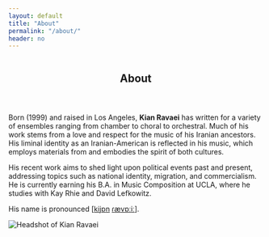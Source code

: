 ```yaml
---
layout: default
title: "About"
permalink: "/about/"
header: no
---
```


<div class="row t30">
	<div class="medium-6 columns medium-push-6">
		<article itemscope itemtype="http://schema.org/Article">
			<header>
				<div itemprop="name">
					<h1>About</h1>
				</div>
			</header>
            <div itemprop="articleSection">
                <p>Born (1999) and raised in Los Angeles, <b>Kian Ravaei</b> has written for a variety of ensembles ranging from chamber to choral to orchestral. Much of his work stems from a love and respect for the music of his Iranian ancestors. His liminal identity as an Iranian-American is reflected in his music, which employs materials from and embodies the spirit of both cultures.</p>
                <p>His recent work aims to shed light upon political events past and present, addressing topics such as national identity, migration, and commercialism. He is currently earning his B.A. in Music Composition at UCLA, where he studies with Kay Rhie and David Lefkowitz.</p>
                <p>His name is pronounced [<a href="https://en.wikipedia.org/wiki/Voiceless_velar_stop" target="_blank">k</a><a href="https://en.wikipedia.org/wiki/Close_front_unrounded_vowel" target="_blank">i</a><a href="https://en.wikipedia.org/wiki/Voiced_palatal_approximant" target="_blank">j</a><a href="https://en.wikipedia.org/wiki/Open_back_rounded_vowel" target="_blank">&#594;</a><a href="https://en.wikipedia.org/wiki/Voiced_dental,_alveolar_and_postalveolar_nasals" target="_blank">n</a> <a href="https://en.wikipedia.org/wiki/Voiced_dental_and_alveolar_taps_and_flaps" target="_blank">&#638;</a><a href="https://en.wikipedia.org/wiki/Near-open_front_unrounded_vowel" target="_blank">&#230;</a><a href="https://en.wikipedia.org/wiki/Voiced_labiodental_fricative" target="_blank">v</a><a href="https://en.wikipedia.org/wiki/Open_back_rounded_vowel" target="_blank">&#594;</a><a href="https://en.wikipedia.org/wiki/Vowel_length" target="_blank">&#720;</a><a href="https://en.wikipedia.org/wiki/Close_front_unrounded_vowel" target="_blank">i</a><a href="https://en.wikipedia.org/wiki/Vowel_length" target="_blank">&#720;</a>].</p>
            </div>
		</article>
	</div><!-- /.medium-8.columns -->
    <div class="medium-6 columns medium-pull-6">
        <aside>
            <img class="b30" src="{{ site.url }}{{ site.baseurl }}/images/kian_5_BW_small.jpeg" alt="Headshot of Kian Ravaei">
        </aside>
    </div><!-- /.medium-4.columns -->
</div><!-- /.row -->